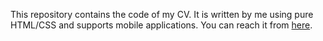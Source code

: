 This repository contains the code of my CV. It is written by me using pure HTML/CSS and supports mobile applications. You can reach it from [here](https://okanmenevseoglu.github.io/).
